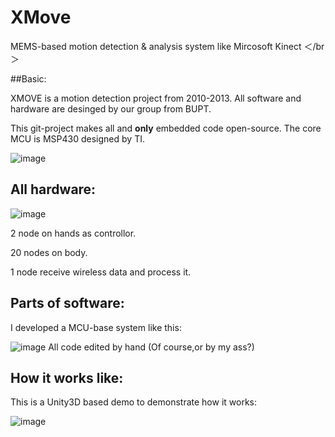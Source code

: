 XMove
=====

MEMS-based motion detection &amp; analysis system like Mircosoft Kinect ＜/br＞

##Basic:

XMOVE is a motion detection project from 2010-2013. All software and hardware are desinged by our group from BUPT.  

This git-project makes all and **only** embedded code open-source. The core MCU is MSP430 designed by TI.  

![image](https://github.com/ferventdesert/XMove/blob/master/images/smart.jpg)

## All hardware:
![image](https://github.com/ferventdesert/XMove/blob/master/images/all.jpg)
 
 2 node on hands as controllor.  
 
 20 nodes on body.  
 
 1 node receive wireless data and process it.  
 

## Parts of software:
I developed a MCU-base system like this:  

![image](https://github.com/ferventdesert/XMove/blob/master/images/hand.jpg)
All code edited by hand (Of course,or by my ass?)  


## How it works like:
This is a Unity3D based demo to demonstrate how it works:  

![image](https://github.com/ferventdesert/XMove/blob/master/images/demo.jpg)


